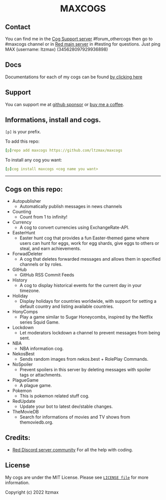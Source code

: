 <h1 align="center">MAXCOGS</h1>

## Contact
You can find me in the [Cog Support server](https://discord.gg/GET4DVk) #forum_othercogs then go to #maxcogs channel or in [Red main server](https://discord.gg/red) in #testing for questions. Just ping MAX (username: ltzmax) (345628097929936898)

## Docs
Documentations for each of my cogs can be found [by clicking here](https://docs.maxapp.tv/index.html)

## Support
You can support me at [github sponsor](https://github.com/sponsors/ltzmax) or [buy me a coffee](https://www.buymeacoffee.com/ltzmax).

## Informations, install and cogs.
`[p]` is your prefix.

To add this repo:

```yaml
[p]repo add maxcogs https://github.com/ltzmax/maxcogs
```

To install any cog you want:

```yaml
[p]cog install maxcogs <cog name you want>
```
---------------------------------------------------------------
## Cogs on this repo: 
- Autopublisher
    - Automatically publish messages in news channels
- Counting
    - Count from 1 to infinity!
- Currency
    - A cog to convert currencies using ExchangeRate-API.
- EasterHunt
    - Easter hunt cog that provides a fun Easter-themed game where users can hunt for eggs, work for egg shards, give eggs to others or steal, and earn achievements.
- ForwadDeleter
    - A cog that deletes forwarded messages and allows them in specified channels or by roles.
- GitHub
    - GitHub RSS Commit Feeds
- History
    - A cog to display historical events for the current day in your timezone.
- Holiday
    - Display holidays for countries worldwide, with support for setting a default country and listing available countries.
- HonyComps
    - Play a game similar to Sugar Honeycombs, inspired by the Netflix series Squid Game.
- Lockdown
    - Let moderators lockdown a channel to prevent messages from being sent.
- NBA
    - NBA information cog.
- NekosBest
    - Sends random images from nekos.best + RolePlay Commands.
- NoSpoiler
    - Prevent spoilers in this server by deleting messages with spoiler tags or attachments.
- PlagueGame
    - A plague game.
- Pokemon
    - This is pokemon related stuff cog.
- RedUpdate
    - Update your bot to latest dev/stable changes.
- TheMovieDB
    - Search for informations of movies and TV shows from themoviedb.org.

## Credits:
- [Red Discord server community](https://discord.gg/red) For all the help with coding.

## License
My cogs are under the MIT License. Please see [`LICENSE file`](https://github.com/ltzmax/maxcogs/blob/master/LICENSE) for more information.

Copyright (c) 2022 ltzmax
